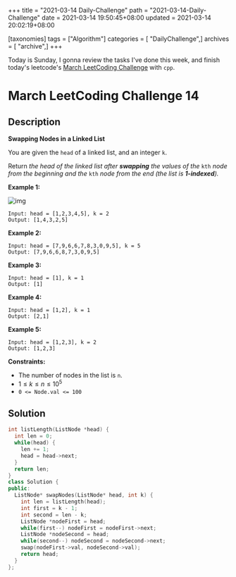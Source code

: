 +++
title = "2021-03-14 Daily-Challenge"
path = "2021-03-14-Daily-Challenge"
date = 2021-03-14 19:50:45+08:00
updated = 2021-03-14 20:02:19+08:00

[taxonomies]
tags = ["Algorithm"]
categories = [ "DailyChallenge",]
archives = [ "archive",]
+++

Today is Sunday, I gonna review the tasks I've done this week, and finish today's leetcode's [March LeetCoding Challenge](https://leetcode.com/explore/challenge/card/march-leetcoding-challenge-2021/589/week-2-march-8th-march-14th/3671/) with `cpp`.


<!-- more -->

# March LeetCoding Challenge 14

## Description

**Swapping Nodes in a Linked List**

You are given the `head` of a linked list, and an integer `k`.

Return *the head of the linked list after **swapping** the values of the* `kth` *node from the beginning and the* `kth` *node from the end (the list is **1-indexed**).*

 

**Example 1:**

![img](https://assets.leetcode.com/uploads/2020/09/21/linked1.jpg)

```
Input: head = [1,2,3,4,5], k = 2
Output: [1,4,3,2,5]
```

**Example 2:**

```
Input: head = [7,9,6,6,7,8,3,0,9,5], k = 5
Output: [7,9,6,6,8,7,3,0,9,5]
```

**Example 3:**

```
Input: head = [1], k = 1
Output: [1]
```

**Example 4:**

```
Input: head = [1,2], k = 1
Output: [2,1]
```

**Example 5:**

```
Input: head = [1,2,3], k = 2
Output: [1,2,3]
```

 

**Constraints:**

- The number of nodes in the list is `n`.
- $1 \le k \le n \le 10^5$
- `0 <= Node.val <= 100`

## Solution

``` cpp
int listLength(ListNode *head) {
  int len = 0;
  while(head) {
    len += 1;
    head = head->next;
  }
  return len;
}
class Solution {
public:
  ListNode* swapNodes(ListNode* head, int k) {
    int len = listLength(head);
    int first = k - 1;
    int second = len - k;
    ListNode *nodeFirst = head;
    while(first--) nodeFirst = nodeFirst->next;
    ListNode *nodeSecond = head;
    while(second--) nodeSecond = nodeSecond->next;
    swap(nodeFirst->val, nodeSecond->val);
    return head;
  }
};
```
